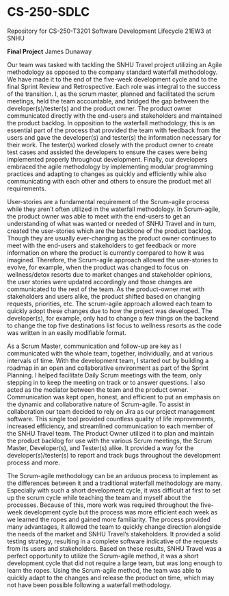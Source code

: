 # CS-250-SDLC
Repository for CS-250-T3201 Software Development Lifecycle 21EW3 at SNHU

**Final Project**
James Dunaway

Our team was tasked with tackling the SNHU Travel project utilizing an Agile methodology as opposed to the company standard waterfall methodology. We have made it to the end of the five-week development cycle and to the final Sprint Review and Retrospective. Each role was integral to the success of the transition. I, as the scrum master, planned and facilitated the scrum meetings, held the team accountable, and bridged the gap between the developer(s)/tester(s) and the product owner. The product owner communicated directly with the end-users and stakeholders and maintained the product backlog. In opposition to the waterfall methodology, this is an essential part of the process that provided the team with feedback from the users and gave the developer(s) and tester(s) the information necessary for their work. The tester(s) worked closely with the product owner to create test cases and assisted the developers to ensure the cases were being implemented properly throughout development. Finally, our developers embraced the agile methodology by implementing modular programming practices and adapting to changes as quickly and efficiently while also communicating with each other and others to ensure the product met all requirements.

User-stories are a fundamental requirement of the Scrum-agile process while they aren’t often utilized in the waterfall methodology. In Scrum-agile, the product owner was able to meet with the end-users to get an understanding of what was wanted or needed of SNHU Travel and in turn, created the user-stories which are the backbone of the product backlog. Though they are usually ever-changing as the product owner continues to meet with the end-users and stakeholders to get feedback or more information on where the product is currently compared to how it was imagined. Therefore, the Scrum-agile approach allowed the user-stories to evolve, for example, when the product was changed to focus on wellness/detox resorts due to market changes and stakeholder opinions, the user stories were updated accordingly and those changes are communicated to the rest of the team. As the product-owner met with stakeholders and users alike, the product shifted based on changing requests, priorities, etc. The scrum-agile approach allowed each team to quickly adopt these changes due to how the project was developed. The developer(s), for example, only had to change a few things on the backend to change the top five destinations list focus to wellness resorts as the code was written in an easily modifiable format.

As a Scrum Master, communication and follow-up are key as I communicated with the whole team, together, individually, and at various intervals of time. With the development team, I started out by building a roadmap in an open and collaborative environment as part of the Sprint Planning. I helped facilitate Daily Scrum meetings with the team, only stepping in to keep the meeting on track or to answer questions. I also acted as the mediator between the team and the product owner. Communication was kept open, honest, and efficient to put an emphasis on the dynamic and collaborative nature of Scrum-agile. To assist in collaboration our team decided to rely on Jira as our project management software. This single tool provided countless quality of life improvements, increased efficiency, and streamlined communication to each member of the SNHU Travel team. The Product Owner utilized it to plan and maintain the product backlog for use with the various Scrum meetings, the Scrum Master, Developer(s), and Tester(s) alike. It provided a way for the developer(s)/tester(s) to report and track bugs throughout the development process and more.

The Scrum-agile methodology can be an arduous process to implement as the differences between it and a traditional waterfall methodology are many. Especially with such a short development cycle, it was difficult at first to set up the scrum cycle while teaching the team and myself about the processes. Because of this, more work was required throughout the five-week development cycle but the process was more efficient each week as we learned the ropes and gained more familiarity. The process provided many advantages, it allowed the team to quickly change direction alongside the needs of the market and SNHU Travel’s stakeholders. It provided a solid testing strategy, resulting in a complete software indicative of the requests from its users and stakeholders. Based on these results, SNHU Travel was a perfect opportunity to utilize the Scrum-agile method, it was a short development cycle that did not require a large team, but was long enough to learn the ropes. Using the Scrum-agile method, the team was able to quickly adapt to the changes and release the product on time, which may not have been possible following a waterfall methodology.
